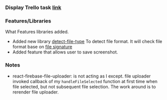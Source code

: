 ### Display Trello task [link](linktoTrello)

### Features/Libraries
What Features libraries added.
- Added new library [detect-file-type](https://www.npmjs.com/package/detect-file-type)
To detect file format. It will check file format base on [file signature](https://en.wikipedia.org/wiki/List_of_file_signatures)
- Added feature that allows user to save screenshot.

### Notes
- react-firebase-file-uploader: is not acting as I except. file uploader invoked callback of my `handleFileSelected` 
function at first time when file selected, but not subsequent file selection. The work around is to rerender file uploader.
